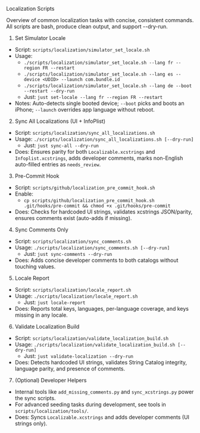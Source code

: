 Localization Scripts

Overview of common localization tasks with concise, consistent commands. All scripts are bash, produce clean output, and support --dry-run.

1) Set Simulator Locale
- Script: `scripts/localization/simulator_set_locale.sh`
- Usage:
  - `./scripts/localization/simulator_set_locale.sh --lang fr --region FR --restart`
  - `./scripts/localization/simulator_set_locale.sh --lang es --device <UDID> --launch com.bundle.id`
  - `./scripts/localization/simulator_set_locale.sh --lang de --boot --restart --dry-run`
  - Just: `just set-locale --lang fr --region FR --restart`
- Notes: Auto-detects single booted device; `--boot` picks and boots an iPhone; `--launch` overrides app language without reboot.

2) Sync All Localizations (UI + InfoPlist)
 - Script: `scripts/localization/sync_all_localizations.sh`
 - Usage: `./scripts/localization/sync_all_localizations.sh [--dry-run]`
   - Just: `just sync-all --dry-run`
- Does: Ensures parity for both `Localizable.xcstrings` and `Infoplist.xcstrings`, adds developer comments, marks non-English auto-filled entries as `needs_review`.

3) Pre-Commit Hook
- Script: `scripts/github/localization_pre_commit_hook.sh`
- Enable:
  - `cp scripts/github/localization_pre_commit_hook.sh .git/hooks/pre-commit && chmod +x .git/hooks/pre-commit`
- Does: Checks for hardcoded UI strings, validates xcstrings JSON/parity, ensures comments exist (auto-adds if missing).

4) Sync Comments Only
 - Script: `scripts/localization/sync_comments.sh`
 - Usage: `./scripts/localization/sync_comments.sh [--dry-run]`
   - Just: `just sync-comments --dry-run`
- Does: Adds concise developer comments to both catalogs without touching values.

5) Locale Report
 - Script: `scripts/localization/locale_report.sh`
 - Usage: `./scripts/localization/locale_report.sh`
   - Just: `just locale-report`
- Does: Reports total keys, languages, per-language coverage, and keys missing in any locale.

6) Validate Localization Build
 - Script: `scripts/localization/validate_localization_build.sh`
 - Usage: `./scripts/localization/validate_localization_build.sh [--dry-run]`
   - Just: `just validate-localization --dry-run`
- Does: Detects hardcoded UI strings, validates String Catalog integrity, language parity, and presence of comments.

7) (Optional) Developer Helpers
- Internal tools like `add_missing_comments.py` and `sync_xcstrings.py` power the sync scripts.
- For advanced seeding tasks during development, see tools in `scripts/localization/tools/`.
- Does: Syncs `Localizable.xcstrings` and adds developer comments (UI strings only).
